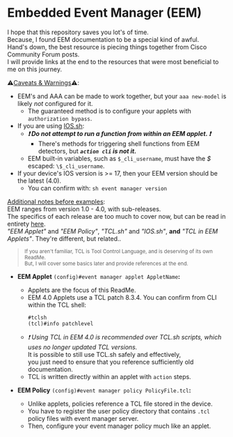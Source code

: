 # Embedded Event Manager \(EEM\)

I hope that this repository saves you lot's of time.    
Because, I found EEM documentation to be a special kind of awful.    
Hand's down, the best resource is piecing things together from Cisco Community Forum posts.    
I will provide links at the end to the resources that were most beneficial to me on this journey.   

:warning:<ins>Caveats & Warnings</ins>:warning:\:     
- EEM's and AAA can be made to work together, but your `aaa new-model` is likely *not* configured for it.     
   - The guaranteed method is to configure your applets with `authorization bypass`.     
- If you are using [IOS.sh](https://github.com/plmcdowe/Cisco-and-Bash):
   - ***:exclamation: Do not attempt to run a function from within an EEM applet. :exclamation:***     
      - There's methods for triggering shell functions from EEM detectors, but ***`action cli` is not it.***    
   - EEM built-in variables, such as `$_cli_username`, must have the *$* escaped: `\$_cli_username`.    
- If your device's IOS version is >= 17, then your EEM version should be the latest (4.0).
   - You can confirm with: `sh event manager version`    


<ins>Additional notes before examples</ins>:     
EEM ranges from version 1.0 - 4.0, with sub-releases.    
The specifics of each release are too much to cover now, but can be read in entirety [here](https://www.cisco.com/c/en/us/td/docs/routers/ios/config/17-x/syst-mgmt/b-system-management/m_eem-overview.html).     
*"EEM Applet"* and *"EEM Policy"*, *"TCL.sh"* and *"IOS.sh"*, **and** *"TCL in EEM Applets"*. They're different, but related..    
> <sub>If you aren't familiar, TCL is Tool Control Language, and is deserving of its own ReadMe.</sub>    
> <sup>But, I will cover some basics later and provide references at the end.</sup>    

- **EEM Applet** `(config)#event manager applet AppletName`**:**    
   - Applets are the focus of this ReadMe.    
   - EEM 4.0 Applets use a TCL patch 8.3.4. You can confirm from CLI within the TCL shell:    
      ```
      #tclsh
      (tcl)#info patchlevel
      ```
   - *:exclamation: Using TCL in EEM 4.0 is recommended over TCL.sh scripts, which uses no longer updated TCL versions.*    
      It is possible to still use TCL.sh safely and effectively,     
      you just need to ensure that you reference sufficiently old documentation.    
   - TCL is written directly within an applet with `action` steps.    
   
- **EEM Policy** `(config)#event manager policy PolicyFile.tcl`**:**    
   - Unlike applets, policies reference a TCL file stored in the device.    
   - You have to register the user policy directory that contains `.tcl` policy files with event manager server.     
   - Then, configure your event manager policy much like an applet.    


